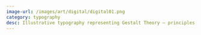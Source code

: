 ```yaml
---
image-url: /images/art/digital/digital01.png
category: typography
desc: Illustrative typography representing Gestalt Theory ― principles of human psychology and perception that describe how we recognize patterns and group visual elements
---
```


